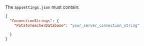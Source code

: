 The `appsettings.json` must contain:

```json
{
  "ConnectionStrings": {
    "PotatoTeacherDatabase": "your_server_connection_string"

  }
}

